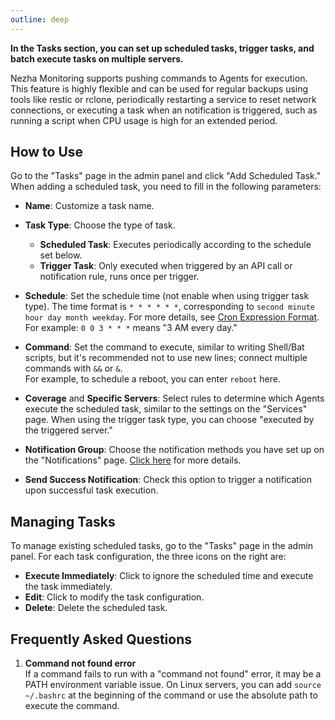 ```yaml
---
outline: deep
---
```


**In the Tasks section, you can set up scheduled tasks, trigger tasks, and batch execute tasks on multiple servers.**

Nezha Monitoring supports pushing commands to Agents for execution. This feature is highly flexible and can be used for regular backups using tools like restic or rclone, periodically restarting a service to reset network connections, or executing a task when an notification is triggered, such as running a script when CPU usage is high for an extended period.

## How to Use

Go to the "Tasks" page in the admin panel and click "Add Scheduled Task." When adding a scheduled task, you need to fill in the following parameters:

- **Name**: Customize a task name.

- **Task Type**: Choose the type of task.
  - **Scheduled Task**: Executes periodically according to the schedule set below.
  - **Trigger Task**: Only executed when triggered by an API call or notification rule, runs once per trigger.

- **Schedule**: Set the schedule time (not enable when using trigger task type). The time format is `* * * * * *`, corresponding to `second minute hour day month weekday`. For more details, see [Cron Expression Format](https://pkg.go.dev/github.com/robfig/cron/v3#hdr-CRON_Expression_Format).  
For example: `0 0 3 * * *` means "3 AM every day."

- **Command**: Set the command to execute, similar to writing Shell/Bat scripts, but it's recommended not to use new lines; connect multiple commands with `&&` or `&`.  
For example, to schedule a reboot, you can enter `reboot` here.

- **Coverage** and **Specific Servers**: Select rules to determine which Agents execute the scheduled task, similar to the settings on the "Services" page. When using the trigger task type, you can choose "executed by the triggered server."

- **Notification Group**: Choose the notification methods you have set up on the "Notifications" page. [Click here](/en_US/guide/notifications.html#flexible-notification-methods) for more details.

- **Send Success Notification**: Check this option to trigger a notification upon successful task execution.

## Managing Tasks

To manage existing scheduled tasks, go to the "Tasks" page in the admin panel. For each task configuration, the three icons on the right are:

- **Execute Immediately**: Click to ignore the scheduled time and execute the task immediately.
- **Edit**: Click to modify the task configuration.
- **Delete**: Delete the scheduled task.

## Frequently Asked Questions

1. **Command not found error**  
   If a command fails to run with a "command not found" error, it may be a PATH environment variable issue. On Linux servers, you can add `source ~/.bashrc` at the beginning of the command or use the absolute path to execute the command.